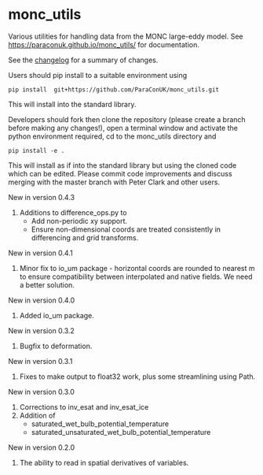 # monc_utils
Various utilities for handling data from the MONC large-eddy model.
See https://paraconuk.github.io/monc_utils/ for documentation.

See the [changelog](CHANGELOG.md) for a summary of changes.

Users should pip install to a suitable environment using

    pip install  git+https://github.com/ParaConUK/monc_utils.git

This will install into the standard library.

Developers should fork then clone the repository (please create a branch before making 
any changes!), open a terminal window and activate the python environment 
required, cd to the monc_utils directory and

    pip install -e .

This will install as if into the standard library but using the cloned code 
which can be edited. Please commit code improvements and discuss merging with 
the master branch with Peter Clark and other users.

New in version 0.4.3
1. Additions to difference_ops.py to 
	- Add non-periodic xy support.
	- Ensure non-dimensional coords are treated consistently in differencing and grid transforms.
 
New in version 0.4.1
1. Minor fix to io_um package - horizontal coords are rounded to nearest m to ensure compatibility between interpolated and native fields. We need a better solution.

New in version 0.4.0
1. Added io_um package.

New in version 0.3.2
1. Bugfix to deformation.

New in version 0.3.1
1. Fixes to make output to float32 work, plus some streamlining using Path.

New in version 0.3.0
1. Corrections to inv_esat and inv_esat_ice
2. Addition of 
	- saturated_wet_bulb_potential_temperature
	- saturated_unsaturated_wet_bulb_potential_temperature

New in version 0.2.0
1. The ability to read in spatial derivatives of variables.